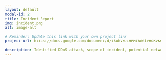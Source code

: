 ```yaml
---
layout: default
modal-id: 2
title: Incident Report
img: incident.png
alt: image-alt

# Reminder: Update this link with your own project link
project-url: https://docs.google.com/document/d/1k0hVXULHPMIBGGiVHOKvK6sh6fbvaCnljUxoDl9QDQI/edit?usp=sharing

description: Identified DDoS attack, scope of incident, potential network vulnerabilities and protection measures, and properly documented analysis and recovery plans in order to restore normal operations and maintain alignment with NIST CSF best practices.
---
```

